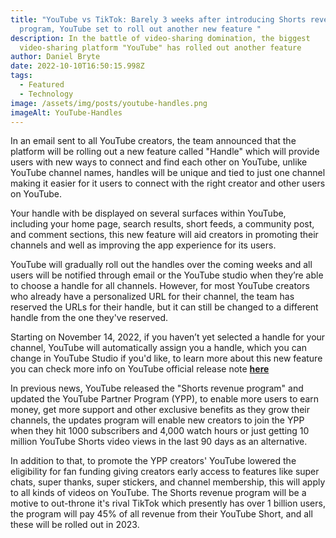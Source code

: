 ```yaml
---
title: "YouTube vs TikTok: Barely 3 weeks after introducing Shorts revenue
  program, YouTube set to roll out another new feature "
description: In the battle of video-sharing domination, the biggest
  video-sharing platform "YouTube" has rolled out another feature
author: Daniel Bryte
date: 2022-10-10T16:50:15.998Z
tags:
  - Featured
  - Technology
image: /assets/img/posts/youtube-handles.png
imageAlt: YouTube-Handles
---
```

In an email sent to all YouTube creators, the team announced that the platform will be rolling out a new feature called "Handle" which will provide users with new ways to connect and find each other on YouTube, unlike YouTube channel names, handles will be unique and tied to just one channel making it easier for it users to connect with the right creator and other users on YouTube.

Your handle with be displayed on several surfaces within YouTube, including your home page, search results, short feeds, a community post, and comment sections, this new feature will aid creators in promoting their channels and well as improving the app experience for its users.

YouTube will gradually roll out the handles over the coming weeks and all users will be notified through email or the YouTube studio when they’re able to choose a handle for all channels. However, for most YouTube creators who already have a personalized URL for their channel, the team has reserved the URLs for their handle, but it can still be changed to a different handle from the one they've reserved.

Starting on November 14, 2022, if you haven’t yet selected a handle for your channel, YouTube will automatically assign you a handle, which you can change in YouTube Studio if you'd like, to learn more about this new feature you can check more info on YouTube official release note **[here](https://blog.youtube/news-and-events/introducing-handles-a-new-way-to-identify-your-youtube-channel/)**

In previous news, YouTube released the "Shorts revenue program" and updated the YouTube Partner Program (YPP), to enable more users to earn money, get more support and other exclusive benefits as they grow their channels, the updates program will enable new creators to join the YPP when they hit 1000 subscribers and 4,000 watch hours or just getting 10 million YouTube Shorts video views in the last 90 days as an alternative.

In addition to that, to promote the YPP creators' YouTube lowered the eligibility for fan funding giving creators early access to features like super chats, super thanks, super stickers, and channel membership, this will apply to all kinds of videos on YouTube. The Shorts revenue program will be a motive to out-throne it's rival TikTok which presently has over 1 billion users, the program will pay 45% of all revenue from their YouTube Short, and all these will be rolled out in 2023.